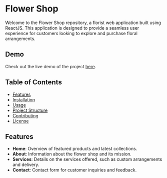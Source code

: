 # Flower Shop

Welcome to the Flower Shop repository, a florist web application built using ReactJS. This application is designed to provide a seamless user experience for customers looking to explore and purchase floral arrangements.

## Demo
Check out the live demo of the project [here](https://flowershop-eight.vercel.app).

## Table of Contents
- [Features](#features)
- [Installation](#installation)
- [Usage](#usage)
- [Project Structure](#project-structure)
- [Contributing](#contributing)
- [License](#license)

## Features
- **Home**: Overview of featured products and latest collections.
- **About**: Information about the flower shop and its mission.
- **Services**: Details on the services offered, such as custom arrangements and delivery.
- **Contact**: Contact form for customer inquiries and feedback.
